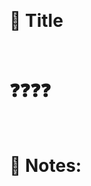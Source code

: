 &nbsp;

# :page_facing_up: Title

&nbsp;

# :question::question::question::question:

&nbsp;

# :pushpin: Notes:

&nbsp;
